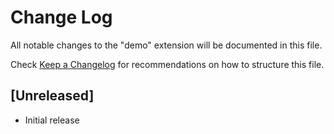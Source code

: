 # Change Log
All notable changes to the "demo" extension will be documented in this file.

Check [Keep a Changelog](http://keepachangelog.com/) for recommendations on how to structure this file.

## [Unreleased]
- Initial release